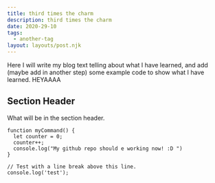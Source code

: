 ```yaml
---
title: third times the charm
description: third times the charm
date: 2020-29-10
tags:
  - another-tag
layout: layouts/post.njk
---
```

Here I will write my blog text telling about what I have learned, and add (maybe add in another step) some example code to show what I have learned. HEYAAAA

## Section Header

What will be in the section header.

``` text/2-3
function myCommand() {
  let counter = 0;
  counter++;
  console.log("My github repo should e working now! :D ")
}

// Test with a line break above this line.
console.log('test');
```